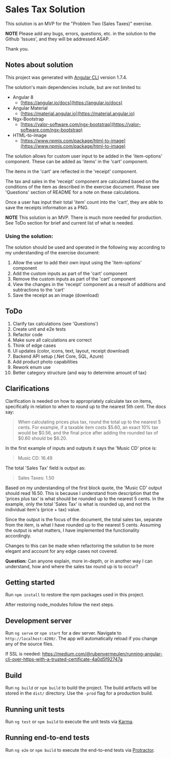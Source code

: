 # Sales Tax Solution

This solution is an MVP for the "Problem Two (Sales Taxes)" exercise.

**NOTE** Please add any bugs, errors, questions, etc. in the solution to the Github 'Issues', and they will be addressed ASAP.

Thank you.

## Notes about solution
  

This project was generated with [Angular CLI](https://github.com/angular/angular-cli) version 1.7.4.

The solution's main dependencies include, but are not limited to:

 - Angular 8
	 - [https://angular.io/docs](https://angular.io/docs)
 - Angular Material
	 - [https://material.angular.io](https://material.angular.io)
 - Ngx-Bootstrap
	 - [https://valor-software.com/ngx-bootstrap](https://valor-software.com/ngx-bootstrap)
 - HTML-to-image
	 - [https://www.npmjs.com/package/html-to-image](https://www.npmjs.com/package/html-to-image)

The solution allows for custom user input to be added in the 'item-options' component. These can be added as 'items' in the 'cart' component.

The items in the 'cart' are reflected in the 'receipt' component.

The tax and sales in the 'receipt' component are calculated based on the conditions of the item as described in the exercise document. Please see 'Questions' section of README for a note on these calculations.

Once a user has input their total 'item' count into the 'cart', they are able to save the receipts information as a PNG.

**NOTE** This solution is an MVP. There is much more needed for production. See ToDo section for brief and current list of what is needed.

### Using the solution:

The solution should be used and operated in the following way according to my understanding of the exercise document:

 1. Allow the user to add their own input using the 'item-options' component
 2. Add the custom inputs as part of the 'cart' component
 3. Remove the custom inputs as part of the 'cart' component
 4. View the changes in the 'receipt' component as a result of additions and subtractions to the 'cart'
 5. Save the receipt as an image (download)

## ToDo

 1. Clarify tax calculations (see 'Questions')
 2. Create unit and e2e tests
 3. Refactor code
 4. Make sure all calculations are correct
 5. Think of edge cases
 6. UI updates (color, icons, text, layout, receipt download)
 7. Backend API setup (.Net Core, SQL, Azure)
 8. Add product photo capabilities
 9. Rework enum use
 10. Better category structure (and way to determine amount of tax)

## Clarifications

Clarification is needed on how to appropriately calculate tax on items, specifically in relation to when to round up to the nearest 5th cent. The docs say:

> When calculating prices plus tax, round the total up to the nearest 5 cents. For example, if a taxable item costs $5.60, an exact 10% tax would be $0.56, and the final price after adding the rounded tax of $0.60 should be $6.20.

In the first example of inputs and outputs it says the 'Music CD' price is:

> Music CD: 16.49

The total 'Sales Tax' field is output as:

> Sales Taxes: 1.50

Based on my understanding of the first block quote, the 'Music CD' output should read 16.50. This is because I understand from description that the 'prices plus tax' is what should be rounded up to the nearest 5 cents. In the example, only the total 'Sales Tax' is what is rounded up, and not the individual item's (price + tax) value.

Since the output is the focus of the document, the total sales tax, separate from the item, is what I have rounded up to the nearest 5 cents. Assuming the output is what matters, I have implemented the functionality accordingly.

Changes to this can be made when refactoring the solution to be more elegant and account for any edge cases not covered.

**Question:** Can anyone explain, more in-depth, or in another way I can understand, how and where the sales tax round up is to occur?

## Getting started

Run `npm install` to restore the npm packages used in this project.

After restoring node_modules follow the next steps.

## Development server

Run `ng serve` or `npm start` for a dev server. Navigate to `http://localhost:4200/`. The app will automatically reload if you change any of the source files.

If SSL is needed: https://medium.com/@rubenvermeulen/running-angular-cli-over-https-with-a-trusted-certificate-4a0d5f92747a

## Build

Run `ng build` or `npm build` to build the project. The build artifacts will be stored in the `dist/` directory. Use the `-prod` flag for a production build.

## Running unit tests

Run `ng test` or `npm build` to execute the unit tests via [Karma](https://karma-runner.github.io).

## Running end-to-end tests

Run `ng e2e` or `npm build` to execute the end-to-end tests via [Protractor](http://www.protractortest.org/).

